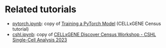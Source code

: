 # Related tutorials
- [pytorch.ipynb]: copy of [Training a PyTorch Model][pytorch.html] (CELLxGENE Census tutorial)
- [cshl.ipynb]: copy of [CELLxGENE Discover Census Workshop - CSHL Single-Cell Analysis 2023][cshl-2023]


[pytorch.ipynb]: pytorch.ipynb
[pytorch.html]: https://chanzuckerberg.github.io/cellxgene-census/notebooks/experimental/pytorch.html
[cshl.ipynb]: cshl.ipynb
[cshl-2023]: https://colab.research.google.com/drive/1QgZQRF_ZM9q5oKbynnD9ToklVFdui7pq

